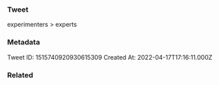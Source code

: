 ### Tweet
experimenters &gt; experts

### Metadata
Tweet ID: 1515740920930615309
Created At: 2022-04-17T17:16:11.000Z

### Related

